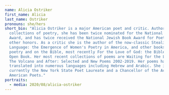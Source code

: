 ```yaml
---
name: Alicia Ostriker
first_name: Alicia
last_name: Ostriker
pronouns: she/hers
short_bio: "Alicia Ostriker is a major American poet and critic. Author of 17
  collections of poetry, she has been twice nominated for the National Book
  Award, and has twice received the National Jewish Book Award for Poetry, among
  other honors. As a critic she is the author of the now-classic Stealing the
  Language: the Emergence of Women's Poetry in America, and other books on
  poetry and on the Bible, most recently For the Love of God: the Bible as an
  Open Book. Her most recent collections of poems are Waiting for the Light and
  The Volcano and After: Selected and New Poems 2002-2019. Her poems have been
  translated into numerous languages including Hebrew and Arabic. She is
  currently the New York State Poet Laureate and a Chancellor of the Academy of
  American Poets."
portraits:
  - media: 2020/08/alicia-ostriker
---
```

